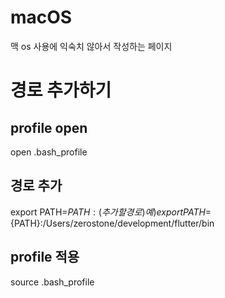 # macOS
맥 os 사용에 익숙치 않아서 작성하는 페이지


# 경로 추가하기

## profile open
open .bash_profile

## 경로 추가
export PATH=${PATH}:(추가할 경로)
예) export PATH=${PATH}:/Users/zerostone/development/flutter/bin

## profile 적용
source .bash_profile 
